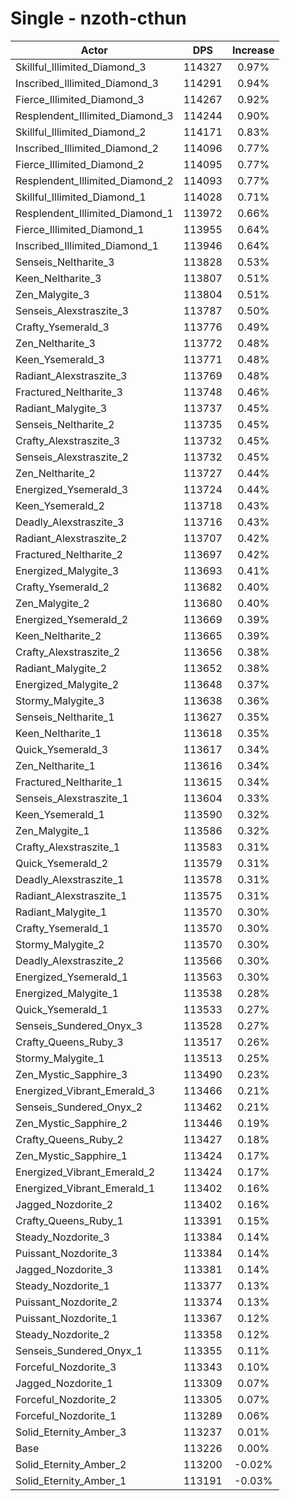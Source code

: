 # Single - nzoth-cthun
| Actor | DPS | Increase |
|---|:---:|:---:|
|Skillful_Illimited_Diamond_3|114327|0.97%|
|Inscribed_Illimited_Diamond_3|114291|0.94%|
|Fierce_Illimited_Diamond_3|114267|0.92%|
|Resplendent_Illimited_Diamond_3|114244|0.90%|
|Skillful_Illimited_Diamond_2|114171|0.83%|
|Inscribed_Illimited_Diamond_2|114096|0.77%|
|Fierce_Illimited_Diamond_2|114095|0.77%|
|Resplendent_Illimited_Diamond_2|114093|0.77%|
|Skillful_Illimited_Diamond_1|114028|0.71%|
|Resplendent_Illimited_Diamond_1|113972|0.66%|
|Fierce_Illimited_Diamond_1|113955|0.64%|
|Inscribed_Illimited_Diamond_1|113946|0.64%|
|Senseis_Neltharite_3|113828|0.53%|
|Keen_Neltharite_3|113807|0.51%|
|Zen_Malygite_3|113804|0.51%|
|Senseis_Alexstraszite_3|113787|0.50%|
|Crafty_Ysemerald_3|113776|0.49%|
|Zen_Neltharite_3|113772|0.48%|
|Keen_Ysemerald_3|113771|0.48%|
|Radiant_Alexstraszite_3|113769|0.48%|
|Fractured_Neltharite_3|113748|0.46%|
|Radiant_Malygite_3|113737|0.45%|
|Senseis_Neltharite_2|113735|0.45%|
|Crafty_Alexstraszite_3|113732|0.45%|
|Senseis_Alexstraszite_2|113732|0.45%|
|Zen_Neltharite_2|113727|0.44%|
|Energized_Ysemerald_3|113724|0.44%|
|Keen_Ysemerald_2|113718|0.43%|
|Deadly_Alexstraszite_3|113716|0.43%|
|Radiant_Alexstraszite_2|113707|0.42%|
|Fractured_Neltharite_2|113697|0.42%|
|Energized_Malygite_3|113693|0.41%|
|Crafty_Ysemerald_2|113682|0.40%|
|Zen_Malygite_2|113680|0.40%|
|Energized_Ysemerald_2|113669|0.39%|
|Keen_Neltharite_2|113665|0.39%|
|Crafty_Alexstraszite_2|113656|0.38%|
|Radiant_Malygite_2|113652|0.38%|
|Energized_Malygite_2|113648|0.37%|
|Stormy_Malygite_3|113638|0.36%|
|Senseis_Neltharite_1|113627|0.35%|
|Keen_Neltharite_1|113618|0.35%|
|Quick_Ysemerald_3|113617|0.34%|
|Zen_Neltharite_1|113616|0.34%|
|Fractured_Neltharite_1|113615|0.34%|
|Senseis_Alexstraszite_1|113604|0.33%|
|Keen_Ysemerald_1|113590|0.32%|
|Zen_Malygite_1|113586|0.32%|
|Crafty_Alexstraszite_1|113583|0.31%|
|Quick_Ysemerald_2|113579|0.31%|
|Deadly_Alexstraszite_1|113578|0.31%|
|Radiant_Alexstraszite_1|113575|0.31%|
|Radiant_Malygite_1|113570|0.30%|
|Crafty_Ysemerald_1|113570|0.30%|
|Stormy_Malygite_2|113570|0.30%|
|Deadly_Alexstraszite_2|113566|0.30%|
|Energized_Ysemerald_1|113563|0.30%|
|Energized_Malygite_1|113538|0.28%|
|Quick_Ysemerald_1|113533|0.27%|
|Senseis_Sundered_Onyx_3|113528|0.27%|
|Crafty_Queens_Ruby_3|113517|0.26%|
|Stormy_Malygite_1|113513|0.25%|
|Zen_Mystic_Sapphire_3|113490|0.23%|
|Energized_Vibrant_Emerald_3|113466|0.21%|
|Senseis_Sundered_Onyx_2|113462|0.21%|
|Zen_Mystic_Sapphire_2|113446|0.19%|
|Crafty_Queens_Ruby_2|113427|0.18%|
|Zen_Mystic_Sapphire_1|113424|0.17%|
|Energized_Vibrant_Emerald_2|113424|0.17%|
|Energized_Vibrant_Emerald_1|113402|0.16%|
|Jagged_Nozdorite_2|113402|0.16%|
|Crafty_Queens_Ruby_1|113391|0.15%|
|Steady_Nozdorite_3|113384|0.14%|
|Puissant_Nozdorite_3|113384|0.14%|
|Jagged_Nozdorite_3|113381|0.14%|
|Steady_Nozdorite_1|113377|0.13%|
|Puissant_Nozdorite_2|113374|0.13%|
|Puissant_Nozdorite_1|113367|0.12%|
|Steady_Nozdorite_2|113358|0.12%|
|Senseis_Sundered_Onyx_1|113355|0.11%|
|Forceful_Nozdorite_3|113343|0.10%|
|Jagged_Nozdorite_1|113309|0.07%|
|Forceful_Nozdorite_2|113305|0.07%|
|Forceful_Nozdorite_1|113289|0.06%|
|Solid_Eternity_Amber_3|113237|0.01%|
|Base|113226|0.00%|
|Solid_Eternity_Amber_2|113200|-0.02%|
|Solid_Eternity_Amber_1|113191|-0.03%|
